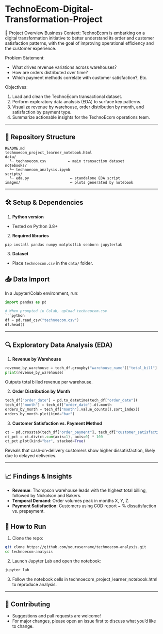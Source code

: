 # TechnoEcom-Digital-Transformation-Project

🚀 Project Overview
Business Context:
TechnoEcom is embarking on a digital transformation initiative to better understand its order and customer satisfaction patterns, with the goal of improving operational efficiency and the customer experience.

Problem Statement:
- What drives revenue variations across warehouses?
- How are orders distributed over time?
- Which payment methods correlate with customer satisfaction?, Etc.

Objectives:
1. Load and clean the TechnoEcom transactional dataset.
2. Perform exploratory data analysis (EDA) to surface key patterns.
3. Visualize revenue by warehouse, order distribution by month, and satisfaction by payment type.
4. Summarize actionable insights for the TechnoEcom operations team.

---

## 📂 Repository Structure
```pgsql
README.md
technoecom_project_learner_notebook.html  
data/
  └─ technoecom.csv          ← main transaction dataset  
notebooks/
  └─ technoecom_analysis.ipynb  
scripts/
  └─ eda.py                   ← standalone EDA script  
images/                       ← plots generated by notebook 
```
---

## 🛠️ Setup & Dependencies
1. **Python version**
  - Tested on Python 3.8+
2. **Required libraries**
```bash
pip install pandas numpy matplotlib seaborn jupyterlab
```

3. **Dataset**
  - Place `technoecom.csv` in the `data/` folder.

## 📥 Data Import
In a Jupyter/Colab environment, run:
```python
import pandas as pd

# When prompted in Colab, upload techneocom.csv
```python
df = pd.read_csv("technoecom.csv")
df.head()
```

---

## 🔍 Exploratory Data Analysis (EDA)
1. **Revenue by Warehouse**
```python
revenue_by_warehouse = tech_df.groupby("warehouse_name")["total_bill"].sum()
print(revenue_by_warehouse)
```
Outputs total billed revenue per warehouse. 

2. **Order Distribution by Month**
```python
tech_df["order_date"] = pd.to_datetime(tech_df["order_date"])
tech_df["month"] = tech_df["order_date"].dt.month
orders_by_month = tech_df["month"].value_counts().sort_index()
orders_by_month.plot(kind="bar")
```

3. **Customer Satisfaction vs. Payment Method**
```python
ct = pd.crosstab(tech_df["order_payment"], tech_df["customer_satisfaction"])
ct_pct = ct.div(ct.sum(axis=1), axis=0) * 100
ct_pct.plot(kind="bar", stacked=True)
```
Reveals that cash‐on‐delivery customers show higher dissatisfaction, likely due to delayed deliveries.

---

## 📈 Findings & Insights
- **Revenue**: Thompson warehouse leads with the highest total billing, followed by Nickolson and Bakers. 
- **Temporal Demand**: Order volumes peak in months X, Y, Z.
- **Payment Satisfaction**: Customers using COD report ~ % dissatisfaction vs. prepayment. 

## 🚧 How to Run
1. Clone the repo:
```bash
git clone https://github.com/yourusername/technoecom-analysis.git
cd technoecom-analysis
```
2. Launch Jupyter Lab and open the notebook:
```bash
jupyter lab
```
3. Follow the notebook cells in technoecom_project_learner_notebook.html to reproduce analysis.

---

## 🤝 Contributing
- Suggestions and pull requests are welcome!
- For major changes, please open an issue first to discuss what you’d like to change.







